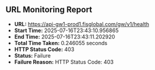 ## URL Monitoring Report

- **URL:** https://api-gw1-prod1.fisglobal.com/gw/v1/health
- **Start Time:** 2025-07-16T23:43:10.956865
- **End Time:** 2025-07-16T23:43:11.202920
- **Total Time Taken:** 0.246055 seconds
- **HTTP Status Code:** 403
- **Status:** Failure
- **Failure Reason:** HTTP Status Code: 403
